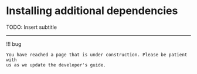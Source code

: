 # Installing additional dependencies

TODO: Insert subtitle

---

!!! bug

    You have reached a page that is under construction. Please be patient with
    us as we update the developer's guide.
